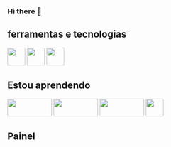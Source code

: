 ### Hi there 👋

<!--
**JuanMM0/JuanMM0** is a ✨ _special_ ✨ repository because its `README.md` (this file) appears on your GitHub profile.

Here are some ideas to get you started:

- 🔭 I’m currently working on ... Não estou trabalhando
- 🌱 I’m currently learning ... Estou no SENAI aprendendo programação
- 👯 I’m looking to collaborate on ... Não estou procurando
- 🤔 I’m looking for help with ... Não consigo ajudar
- 💬 Ask me about ... Procureme no Github
- 📫 How to reach me: ... não chergará 
- 😄 Pronouns: ... ele/dele
- ⚡ Fun fact: Não jogo LOL
-->

## ferramentas e tecnologias


<img src="https://cdn.jsdelivr.net/gh/devicons/devicon/icons/github/github-original.svg" width="40" height="40"/> <img src="https://cdn.jsdelivr.net/gh/devicons/devicon/icons/visualstudio/visualstudio-plain.svg" width="40" height="40" /> <img src="https://cdn.jsdelivr.net/gh/devicons/devicon/icons/nodejs/nodejs-original.svg" width="40" height="40" />
          
          


          
## Estou aprendendo

<img src="https://cdn.jsdelivr.net/gh/devicons/devicon/icons/html5/html5-original-wordmark.svg" width="100" height="40"/> <img src="https://cdn.jsdelivr.net/gh/devicons/devicon/icons/css3/css3-original-wordmark.svg" width="100" height="40"/> <img src="https://cdn.jsdelivr.net/gh/devicons/devicon/icons/java/java-original-wordmark.svg" width="100" height="40"/> <img src="https://cdn.jsdelivr.net/gh/devicons/devicon/icons/javascript/javascript-original.svg" width="40" height="40"/> 

                                                                                                                          
                                                                                                                          

## Painel


